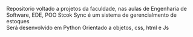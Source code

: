 Repositorio voltado a projetos da faculdade, nas aulas de Engenharia de Software, EDE, POO
Stcok Sync é um sistema de gerencialmento de estoques  
Será desenvolvido em Python Orientado a objetos, css, html e Js

